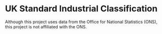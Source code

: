 # UK Standard Industrial Classification

Although this project uses data from the Office for National Statistics (ONS), this project is not affiliated with the ONS.
